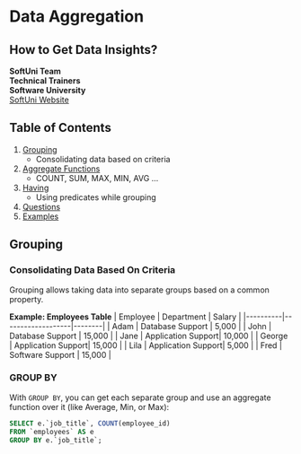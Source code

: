 # Data Aggregation

## How to Get Data Insights?

**SoftUni Team**  
**Technical Trainers**  
**Software University**  
[SoftUni Website](https://softuni.bg)

## Table of Contents
1. [Grouping](#grouping)
   - Consolidating data based on criteria
2. [Aggregate Functions](#aggregate-functions)
   - COUNT, SUM, MAX, MIN, AVG …
3. [Having](#having)
   - Using predicates while grouping
4. [Questions](#questions)
5. [Examples](#examples)

## Grouping
### Consolidating Data Based On Criteria
Grouping allows taking data into separate groups based on a common property.

**Example: Employees Table**
| Employee | Department        | Salary |
|----------|-------------------|--------|
| Adam     | Database Support   | 5,000  |
| John     | Database Support   | 15,000 |
| Jane     | Application Support| 10,000 |
| George   | Application Support| 15,000 |
| Lila     | Application Support| 5,000  |
| Fred     | Software Support   | 15,000 |

### GROUP BY
With `GROUP BY`, you can get each separate group and use an aggregate function over it (like Average, Min, or Max):

```sql
SELECT e.`job_title`, COUNT(employee_id)
FROM `employees` AS e
GROUP BY e.`job_title`;

